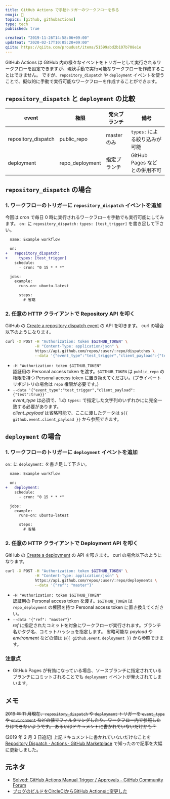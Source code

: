 ```yaml
---
title: GitHub Actions で手動トリガーのワークフローを作る
emoji: 👷
topics: [github, githubactions]
type: tech
published: true

createat: "2019-11-26T14:58:06+09:00"
updateat: "2020-02-17T10:05:20+09:00"
qiita: https://qiita.com/proudust/items/51599abd2b107b708e1e
---
```


GitHub Actions は GitHub 内の様々なイベントをトリガーとして実行されるワークフローを設定できますが、現状手動で実行可能なワークフローを作成することはできません。
ですが、`repository_dispatch` や `deployment` イベントを使うことで、擬似的に手動で実行可能なワークフローを作成することができます。

## `repository_dispatch` と `deployment` の比較

| event               | 権限            | 発火ブランチ | 備考                          |
| ------------------- | --------------- | ------------ | ----------------------------- |
| repository_dispatch | public_repo     | master のみ  | `types:` による絞り込みが可能  |
| deployment          | repo_deployment | 指定ブランチ | GitHub Pages などとの併用不可 |

## `repository_dispatch` の場合

### 1. ワークフローのトリガーに `repository_dispatch` イベントを追加

今回は cron で毎日 0 時に実行されるワークフローを手動でも実行可能にしてみます。
`on:` に `repository_dispatch:` `types: [test_trigger]` を書き足して下さい。

``` diff
  name: Example workflow

  on:
+   repository_dispatch:
+     types: [test_trigger]
    schedule:
      - cron: "0 15 * * *"

  jobs:
    example:
      runs-on: ubuntu-latest

      steps:
        # 省略
```

### 2. 任意の HTTP クライアントで Repository API を叩く

GitHub の [Create a repository dispatch event](https://developer.github.com/v3/repos/#create-a-repository-dispatch-event) の API を叩きます。
curl の場合以下のようになります。

``` bash
curl -X POST -H "Authorization: token $GITHUB_TOKEN" \
             -H "Content-Type: application/json" \
             https://api.github.com/repos/:user/:repo/dispatches \
             --data '{"event_type":"test_trigger","client_payload":{"test":true}}'
```

- `-H "Authorization: token $GITHUB_TOKEN"`  
  認証用の Personal access token を渡す。`$GITHUB_TOKEN` は `public_repo` の権限を持つ Personal access token に置き換えてください。(プライベートリポジトリの場合は `repo` 権限が必要です。)
- `--data '{"event_type":"test_trigger","client_payload":{"test":true}}'`  
  *event_type* は必須で、1.の `types:` で指定した文字列のいずれかにに完全一致する必要があります。  
  *client_payload* は省略可能で、ここに渡したデータは `${{ github.event.client_payload }}` から参照できます。

## `deployment` の場合

### 1. ワークフローのトリガーに `deployment` イベントを追加

`on:` に `deployment:` を書き足して下さい。

``` diff
  name: Example workflow

  on:
+   deployment:
    schedule:
      - cron: "0 15 * * *"

  jobs:
    example:
      runs-on: ubuntu-latest

      steps:
        # 省略
```

### 2. 任意の HTTP クライアントで Deployment API を叩く

GitHub の [Create a deployment](https://developer.github.com/v3/repos/deployments/#create-a-deployment) の API を叩きます。
curl の場合以下のようになります。

``` bash
curl -X POST -H "Authorization: token $GITHUB_TOKEN" \
             -H "Content-Type: application/json" \
             https://api.github.com/repos/:user/:repo/deployments \
             --data '{"ref": "master"}'
```

- `-H "Authorization: token $GITHUB_TOKEN"`  
  認証用の Personal access token を渡す。`$GITHUB_TOKEN` は `repo_deployment` の権限を持つ Personal access token に置き換えてください。
- `--data '{"ref": "master"}'`  
  *ref* に指定されたコミットを対象にワークフローが実行されます。ブランチ名かタグ名、コミットハッシュを指定します。
  省略可能な *payload* や *environment* などの値は `${{ github.event.deployment }}` から参照できます。

### 注意点

- GitHub Pages が有効になっている場合、ソースブランチに指定されているブランチにコミットされることでも `deployment` イベントが発火されてしまいます。

## メモ

~~2019 年 11 月現在、`repository_dispatch` や `deployment` トリガーを `event_type` や `environment` などの値でフィルタリングしたり、ワークフロー内で参照したりはできないようです。
あるいはドキュメントに書かれていないだけかも？~~

(2019 年 2 月 3 日追記) 上記ドキュメントに書かれていないだけなことを [Repository Dispatch · Actions · GitHub Marketplace](https://github.com/marketplace/actions/repository-dispatch) で知ったので記事を大幅に更新しました。

## 元ネタ

- [Solved: GitHub Actions Manual Trigger / Approvals - GitHub Community Forum](https://github.community/t5/GitHub-Actions/GitHub-Actions-Manual-Trigger-Approvals/td-p/31504)
- [ブログのビルドをCircleCIからGitHub Actionsに変更した](https://blog.x39.dev/post/ci-chenge/)
